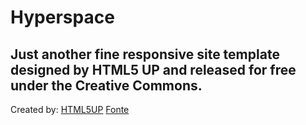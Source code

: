 # Hyperspace
## Just another fine responsive site template designed by HTML5 UP and released for free under the Creative Commons.

Created by: [HTML5UP]()
[Fonte]()
